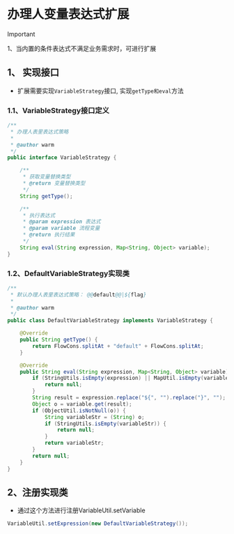 # 办理人变量表达式扩展
> [!IMPORTANT]
> 1、当内置的条件表达式不满足业务需求时，可进行扩展


## 1、 实现接口
- 扩展需要实现`VariableStrategy`接口, 实现`getType和eval`方法

### 1.1、VariableStrategy接口定义
```java
/**
 * 办理人表里表达式策略
 *
 * @author warm
 */
public interface VariableStrategy {

    /**
     * 获取变量替换类型
     * @return 变量替换类型
     */
    String getType();

    /**
     * 执行表达式
     * @param expression 表达式
     * @param variable 流程变量
     * @return 执行结果
     */
    String eval(String expression, Map<String, Object> variable);
}
```

### 1.2、DefaultVariableStrategy实现类

```java
/**
 * 默认办理人表里表达式策略： @@default@@|${flag}
 *
 * @author warm
 */
public class DefaultVariableStrategy implements VariableStrategy {

    @Override
    public String getType() {
        return FlowCons.splitAt + "default" + FlowCons.splitAt;
    }

    @Override
    public String eval(String expression, Map<String, Object> variable) {
        if (StringUtils.isEmpty(expression) || MapUtil.isEmpty(variable)) {
            return null;
        }
        String result = expression.replace("${", "").replace("}", "");
        Object o = variable.get(result);
        if (ObjectUtil.isNotNull(o)) {
            String variableStr = (String) o;
            if (StringUtils.isEmpty(variableStr)) {
                return null;
            }
            return variableStr;
        }
        return null;
    }
}
```

## 2、注册实现类
- 通过这个方法进行注册VariableUtil.setVariable

```java
VariableUtil.setExpression(new DefaultVariableStrategy());
```
